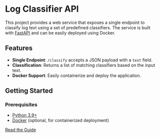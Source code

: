# Log Classifier API

This project provides a web service that exposes a single endpoint to classify log text using a set of predefined classifiers. The service is built with [FastAPI](https://fastapi.tiangolo.com/) and can be easily deployed using Docker.

## Features

- **Single Endpoint**: `/classify` accepts a JSON payload with a `text` field.
- **Classification**: Returns a list of matching classifiers based on the input text.
- **Docker Support**: Easily containerize and deploy the application.

## Getting Started

### Prerequisites

- [Python 3.9+](https://www.python.org/downloads/)
- [Docker](https://www.docker.com/get-started) (optional, for containerized deployment)

[Read the Guide](DEPLOYMENT.md)

